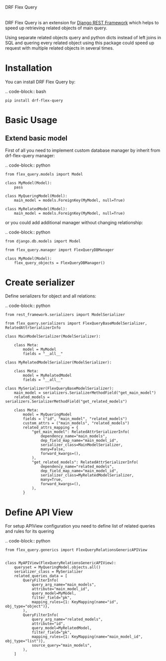 DRF Flex Query
######

DRF Flex Query is an extension for [Django REST Framework](https://django-rest-framework.org/) which helps to speed up retrieving related objects of main query.

Using separate related objects query and python dicts instead of left joins in SQL and quering every related object using this package could speed up request with multiple related objects in several times.

Installation
============

You can install DRF Flex Query by:

.. code-block:: bash

    pip install drf-flex-query


Basic Usage
===========

Extend basic model
-------------

First of all you need to implement custom database manager by inherit from drf-flex-query manager:

.. code-block:: python

    from flex_query.models import Model

    class MyModel(Model):
        pass

    class MyQueringModel(Model):
        main_model = models.ForeignKey(MyModel, null=True)

    class MyRelatedModel(Model):
        main_model = models.ForeignKey(MyModel, null=True)


or you could add additional manager without changing relationship:

.. code-block:: python

    from django.db.models import Model

    from flex_query.manager import FlexQueryDBManager

    class MyModel(Model):
        flex_query_objects = FlexQueryDBManager()


Create serializer
=================

Define serializers for object and all relations:

.. code-block:: python

    from rest_framework.serializers import ModelSerializer

    from flex_query.serializers import FlexQueryBaseModelSerializer, RelatedAttrSerializerInfo

    class MainModelSerializer(ModelSerializer):

        class Meta:
            model = MyModel
            fields = "__all__"
    
    class MyRelatedModelSerializer(ModelSerializer):

        class Meta:
            model = MyRelatedModel
            fields = "__all__"

    class MySerializer(FlexQueryBaseModelSerializer):
        main_model = serializers.SerializerMethodField("get_main_model")
        related_models = serializers.SerializerMethodField("get_related_models")
    
        class Meta:
            model = MyQueringModel
            fields = ("id", "main_model", "related_models")
            custom_attrs = ("main_models", "related_models")
            related_attrs_mapping = {
                "get_main_model": RelatedAttrSerializerInfo(
                    dependency_name="main_models",
                    dep_field_map_name="main_model_id",
                    serializer_class=MainModelSerializer,
                    many=False,
                    forward_kwargs=(),
                ),
                "get_related_models": RelatedAttrSerializerInfo(
                    dependency_name="related_models",
                    dep_field_map_name="main_model_id",
                    serializer_class=MyRelatedModelSerializer,
                    many=True,
                    forward_kwargs=(),
                ),
            }


Define API View
===============

For setup APIView configuration you need to define list of related queries and rules for its quering

.. code-block:: python

    from flex_query.generics import FlexQueryRelationsGenericAPIView


    class MyAPIView(FlexQueryRelationsGenericAPIView):
        queryset = MyQueringModel.objects.all()
        serializer_class = MySerializer
        related_queries_data = [
            QueryFilterInfo(
                query_arg_name="main_models",
                attribute="main_model_id",
                query_model=MyModel,
                filter_field="pk",
                mapping_rules={1: KeyMapping(name="id", obj_type="object")},
            ),
            QueryFilterInfo(
                query_arg_name="related_models",
                attribute="id",
                query_model=MyRelatedModel,
                filter_field="pk",
                mapping_rules={1: KeyMapping(name="main_model_id", obj_type="list")},
                source_query="main_models",
            ),
        ]
